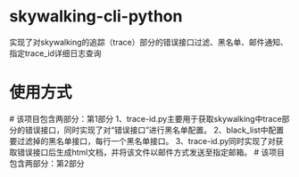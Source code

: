 # skywalking-cli-python
实现了对skywalking的追踪（trace）部分的错误接口过滤、黑名单、邮件通知、指定trace_id详细日志查询<br />
<h1>使用方式</h1>
<div>
# 该项目包含两部分：第1部分
  1、trace-id.py主要用于获取skywalking中trace部分的错误接口，同时实现了对“错误接口”进行黑名单配置。
  2、black_list中配置要过滤掉的黑名单接口，每行一个黑名单接口。
  3、trace-id.py同时实现了对获取错误接口后生成html文档，并将该文件以邮件方式发送至指定邮箱。
# 该项目包含两部分：第2部分 
  
</div>
